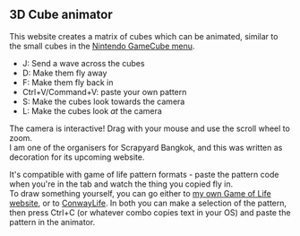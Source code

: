 ## 3D Cube animator
This website creates a matrix of cubes which can be animated, similar to the small cubes in the [Nintendo GameCube menu](https://www.youtube.com/watch?v=iIP602rRWvQ).  
* J: Send a wave across the cubes
* D: Make them fly away
* F: Make them fly back in
* Ctrl+V/Command+V: paste your own pattern
* S: Make the cubes look towards the camera
* L: Make the cubes look *at* the camera

The camera is interactive! Drag with your mouse and use the scroll wheel to zoom.  
I am one of the organisers for Scrapyard Bangkok, and this was written as decoration for its upcoming website.  

It's compatible with game of life pattern formats - paste the pattern code when you're in the tab and watch the thing you copied fly in.  
To draw something yourself, you can go either to [my own Game of Life website](https://domocle.neocities.org/GameOfLife), or to [ConwayLife](https://conwaylife.com). In both you can make a selection of the pattern, then press Ctrl+C (or whatever combo copies text in your OS) and paste the pattern in the animator.  